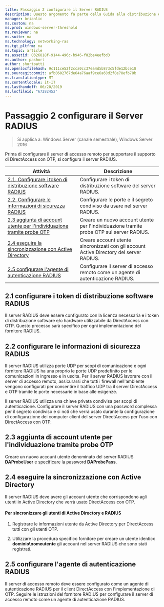 ```yaml
---
title: Passaggio 2 configurare il Server RADIUS
description: Questo argomento fa parte della Guida alla distribuzione di accesso remoto con autenticazione OTP in Windows Server 2016.
manager: brianlic
ms.custom: na
ms.prod: windows-server-threshold
ms.reviewer: na
ms.suite: na
ms.technology: networking-ras
ms.tgt_pltfrm: na
ms.topic: article
ms.assetid: 0326818f-9144-496c-b946-f82be4eefbd3
ms.author: pashort
author: shortpatti
ms.openlocfilehash: 9c111ce52f2cca0cc37ea4d5b873c5fde12bce18
ms.sourcegitcommit: afb0602767de64a76aaf9ce6a60d2f0e78efb78b
ms.translationtype: MT
ms.contentlocale: it-IT
ms.lasthandoff: 06/20/2019
ms.locfileid: "67282452"
---
```

# <a name="step-2-configure-the-radius-server"></a>Passaggio 2 configurare il Server RADIUS

>Si applica a: Windows Server (canale semestrale), Windows Server 2016

Prima di configurare il server di accesso remoto per supportare il supporto di DirectAccess con OTP, si configura il server RADIUS.  
  
|Attività|Descrizione|  
|----|--------|  
|[2.1. Configurare i token di distribuzione software RADIUS](#BKMK_1.1)|Configurare i token di distribuzione software del server RADIUS.|  
|[2.2. Configurare le informazioni di sicurezza RADIUS](#BKMK_1.2)|Configurare le porte e il segreto condiviso da usare nel server RADIUS.|  
|[2.3 aggiunta di account utente per l'individuazione tramite probe OTP](#BKMK_Probe)|Creare un nuovo account utente per l'individuazione tramite probe OTP sul server RADIUS.|  
|[2.4 eseguire la sincronizzazione con Active Directory](#BKMK_Active)|Creare account utente sincronizzati con gli account Active Directory del server RADIUS.|  
|[2.5 configurare l'agente di autenticazione RADIUS](#BKMK_AuthAgent)|Configurare il server di accesso remoto come un agente di autenticazione RADIUS.|  
  
## <a name="BKMK_1.1"></a>2.1 configurare i token di distribuzione software RADIUS  
Il server RADIUS deve essere configurato con la licenza necessaria e i token di distribuzione software e/o hardware utilizzabile da DirectAccess con OTP. Questo processo sarà specifico per ogni implementazione del fornitore RADIUS.  
  
## <a name="BKMK_1.2"></a>2.2 configurare le informazioni di sicurezza RADIUS  
Il server RADIUS utilizza porte UDP per scopi di comunicazione e ogni fornitore RADIUS ha una proprio le porte UDP predefinito per le comunicazioni in ingresso e in uscita. Per il server RADIUS lavorare con il server di accesso remoto, assicurarsi che tutti i firewall nell'ambiente vengono configurati per consentire il traffico UDP tra il server DirectAccess e OTP tramite le porte necessarie in base alle esigenze.  
  
Il server RADIUS utilizza una chiave privata condivisa per scopi di autenticazione. Configurare il server RADIUS con una password complessa per il segreto condiviso e si noti che verrà usato durante la configurazione di configurazione dei computer client del server DirectAccess per l'uso con DirectAccess con OTP.  
  
## <a name="BKMK_Probe"></a>2.3 aggiunta di account utente per l'individuazione tramite probe OTP  
Creare un nuovo account utente denominato del server RADIUS **DAProbeUser** e specificare la password **DAProbePass**.  
  
## <a name="BKMK_Active"></a>2.4 eseguire la sincronizzazione con Active Directory  
Il server RADIUS deve avere gli account utente che corrispondono agli utenti in Active Directory che verrà usato DirectAccess con OTP.  
  
#### <a name="to-synchronize-the-radius-and-active-directory-users"></a>Per sincronizzare gli utenti di Active Directory e RADIUS  
  
1.  Registrare le informazioni utente da Active Directory per DirectAccess tutti con gli utenti OTP.  
  
2.  Utilizzare la procedura specifico fornitore per creare un utente identico **dominio\nomeutente** gli account nel server RADIUS che sono stati registrati.  
  
## <a name="BKMK_AuthAgent"></a>2.5 configurare l'agente di autenticazione RADIUS  
Il server di accesso remoto deve essere configurato come un agente di autenticazione RADIUS per il client DirectAccess con l'implementazione di OTP. Seguire le istruzioni del fornitore RADIUS per configurare il server di accesso remoto come un agente di autenticazione RADIUS.  
  


